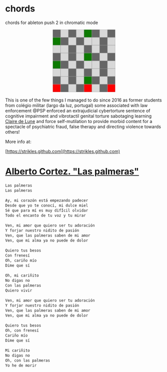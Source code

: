 # chords
chords for ableton push 2 in chromatic mode


<p align="center" width="100%">
    <a href="c major.jpg">
        <img src="c major.jpg">
    </a>
</p>

This is one of the few things I managed to do since 2016 as former students from colégio militar (largo da luz, portugal) some associated with law enforcement @PSP enforced an extrajudicial cybertorture sentence of cognitive impairment and vibrotactil genital torture sabotaging learning [Claire de Lune](https://www.youtube.com/watch?v=XkgyOZxIw0k) and force self-mutilation to provide morbid content for a spectacle of psychiatric fraud, false therapy and directing violence towards others!

More info at:

[https://strikles.github.com](https://strikles.github.com)

# [Alberto Cortez. "Las palmeras"](https://www.youtube.com/watch?v=Xw6Sb7esGYo)

```
Las palmeras
Las palmeras

Ay, mi corazón está empezando padecer
Desde que yo te conocí, mi dulce miel
Sé que para mí es muy difÍcil olvidar
Todo el encanto de tu voz y tu mirar

Ven, mi amor que quiero ser tu adoración
Y forjar nuestro nidito de pasión
Ven, que las palmeras saben de mi amor
Ven, que mi alma ya no puede de dolor

Quiero tus besos
Con frenesí
Oh, cariño mío
Dime que sí

Oh, mi cariñito
No digas no
Con las palmeras
Quiero vivir

Ven, mi amor que quiero ser tu adoración
Y forjar nuestro nidito de pasión
Ven, que las palmeras saben de mi amor
Ven, que mi alma ya no puede de dolor

Quiero tus besos
Oh, con frenesí
Cariño mío
Dime que sí

Mi cariñito
No digas no
Oh, con las palmeras
Yo he de morir
```


